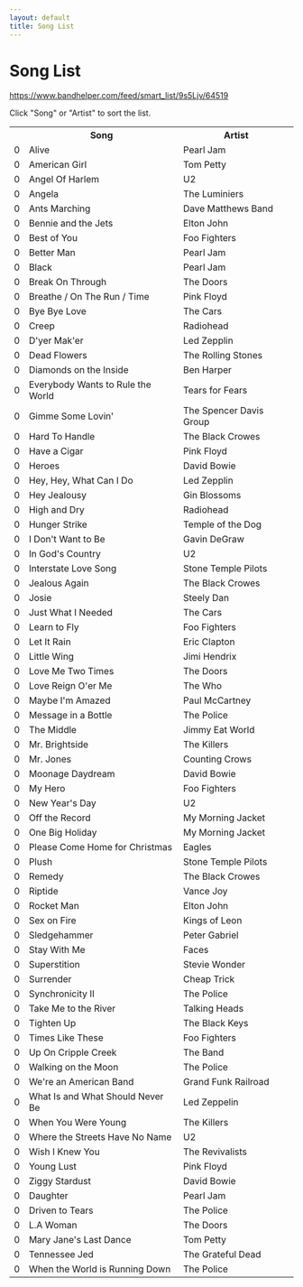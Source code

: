```yaml
---
layout: default
title: Song List
---
```


# Song List

<script type="text/javascript" src="https://www.bandhelper.com/widget/smart_list/9s5Ljv/64519?fields=artist&sections=0&labels=1"></script>

https://www.bandhelper.com/feed/smart_list/9s5Ljv/64519

<p>Click "Song" or "Artist" to sort the list.</p>
<table class="songlist" id="songlist">
<tr>
  <th>&nbsp;</th>
  <th class="sorter" onclick="sort_by_title();">Song</th>
  <th class="sorter" onclick="sort_by_artist();">Artist</th>
</tr>
<!-- start list -->
<tr><td class="rownum">0</td><td>Alive</td><td>Pearl Jam</td></tr>
<tr><td class="rownum">0</td><td>American Girl</td><td>Tom Petty</td></tr>
<tr><td class="rownum">0</td><td>Angel Of Harlem</td><td>U2</td></tr>
<tr><td class="rownum">0</td><td>Angela</td><td>The Luminiers</td></tr>
<tr><td class="rownum">0</td><td>Ants Marching</td><td>Dave Matthews Band</td></tr>
<tr><td class="rownum">0</td><td>Bennie and the Jets</td><td>Elton John</td></tr>
<tr><td class="rownum">0</td><td>Best of You</td><td>Foo Fighters</td></tr>
<tr><td class="rownum">0</td><td>Better Man</td><td>Pearl Jam</td></tr>
<tr><td class="rownum">0</td><td>Black</td><td>Pearl Jam</td></tr>
<tr><td class="rownum">0</td><td>Break On Through</td><td>The Doors</td></tr>
<tr><td class="rownum">0</td><td>Breathe / On The Run / Time</td><td>Pink Floyd</td></tr>
<tr><td class="rownum">0</td><td>Bye Bye Love</td><td>The Cars</td></tr>
<tr><td class="rownum">0</td><td>Creep</td><td>Radiohead</td></tr>
<tr><td class="rownum">0</td><td>D'yer Mak'er</td><td>Led Zepplin</td></tr>
<tr><td class="rownum">0</td><td>Dead Flowers</td><td>The Rolling Stones</td></tr>
<tr><td class="rownum">0</td><td>Diamonds on the Inside</td><td>Ben Harper</td></tr>
<tr><td class="rownum">0</td><td>Everybody Wants to Rule the World</td><td>Tears for Fears</td></tr>
<tr><td class="rownum">0</td><td>Gimme Some Lovin'</td><td>The Spencer Davis Group</td></tr>
<tr><td class="rownum">0</td><td>Hard To Handle</td><td>The Black Crowes</td></tr>
<tr><td class="rownum">0</td><td>Have a Cigar</td><td>Pink Floyd </td></tr>
<tr><td class="rownum">0</td><td>Heroes</td><td>David Bowie</td></tr>
<tr><td class="rownum">0</td><td>Hey, Hey, What Can I Do</td><td>Led Zepplin</td></tr>
<tr><td class="rownum">0</td><td>Hey Jealousy</td><td>Gin Blossoms</td></tr>
<tr><td class="rownum">0</td><td>High and Dry</td><td>Radiohead</td></tr>
<tr><td class="rownum">0</td><td>Hunger Strike</td><td>Temple of the Dog</td></tr>
<tr><td class="rownum">0</td><td>I Don't Want to Be</td><td>Gavin DeGraw</td></tr>
<tr><td class="rownum">0</td><td>In God's Country</td><td>U2</td></tr>
<tr><td class="rownum">0</td><td>Interstate Love Song</td><td>Stone Temple Pilots</td></tr>
<tr><td class="rownum">0</td><td>Jealous Again</td><td>The Black Crowes</td></tr>
<tr><td class="rownum">0</td><td>Josie</td><td>Steely Dan</td></tr>
<tr><td class="rownum">0</td><td>Just What I Needed</td><td>The Cars</td></tr>
<tr><td class="rownum">0</td><td>Learn to Fly</td><td>Foo Fighters</td></tr>
<tr><td class="rownum">0</td><td>Let It Rain</td><td>Eric Clapton</td></tr>
<tr><td class="rownum">0</td><td>Little Wing</td><td>Jimi Hendrix</td></tr>
<tr><td class="rownum">0</td><td>Love Me Two Times</td><td>The Doors</td></tr>
<tr><td class="rownum">0</td><td>Love Reign O'er Me</td><td>The Who</td></tr>
<tr><td class="rownum">0</td><td>Maybe I'm Amazed</td><td>Paul McCartney</td></tr>
<tr><td class="rownum">0</td><td>Message in a Bottle</td><td>The Police</td></tr>
<tr><td class="rownum">0</td><td>The Middle</td><td>Jimmy Eat World</td></tr>
<tr><td class="rownum">0</td><td>Mr. Brightside</td><td>The Killers</td></tr>
<tr><td class="rownum">0</td><td>Mr. Jones</td><td>Counting Crows</td></tr>
<tr><td class="rownum">0</td><td>Moonage Daydream</td><td>David Bowie</td></tr>
<tr><td class="rownum">0</td><td>My Hero</td><td>Foo Fighters</td></tr>
<tr><td class="rownum">0</td><td>New Year's Day</td><td>U2</td></tr>
<tr><td class="rownum">0</td><td>Off the Record</td><td>My Morning Jacket</td></tr>
<tr><td class="rownum">0</td><td>One Big Holiday</td><td>My Morning Jacket</td></tr>
<tr><td class="rownum">0</td><td>Please Come Home for Christmas</td><td>Eagles</td></tr>
<tr><td class="rownum">0</td><td>Plush</td><td>Stone Temple Pilots</td></tr>
<tr><td class="rownum">0</td><td>Remedy</td><td>The Black Crowes</td></tr>
<tr><td class="rownum">0</td><td>Riptide</td><td>Vance Joy</td></tr>
<tr><td class="rownum">0</td><td>Rocket Man</td><td>Elton John</td></tr>
<tr><td class="rownum">0</td><td>Sex on Fire</td><td>Kings of Leon</td></tr>
<tr><td class="rownum">0</td><td>Sledgehammer</td><td>Peter Gabriel</td></tr>
<tr><td class="rownum">0</td><td>Stay With Me</td><td>Faces</td></tr>
<tr><td class="rownum">0</td><td>Superstition</td><td>Stevie Wonder</td></tr>
<tr><td class="rownum">0</td><td>Surrender</td><td>Cheap Trick</td></tr>
<tr><td class="rownum">0</td><td>Synchronicity II</td><td>The Police</td></tr>
<tr><td class="rownum">0</td><td>Take Me to the River</td><td>Talking Heads</td></tr>
<tr><td class="rownum">0</td><td>Tighten Up</td><td>The Black Keys</td></tr>
<tr><td class="rownum">0</td><td>Times Like These</td><td>Foo Fighters</td></tr>
<tr><td class="rownum">0</td><td>Up On Cripple Creek</td><td>The Band</td></tr>
<tr><td class="rownum">0</td><td>Walking on the Moon</td><td>The Police</td></tr>
<tr><td class="rownum">0</td><td>We're an American Band</td><td>Grand Funk Railroad</td></tr>
<tr><td class="rownum">0</td><td>What Is and What Should Never Be</td><td>Led Zeppelin</td></tr>
<tr><td class="rownum">0</td><td>When You Were Young</td><td>The Killers</td></tr>
<tr><td class="rownum">0</td><td>Where the Streets Have No Name</td><td>U2</td></tr>
<tr><td class="rownum">0</td><td>Wish I Knew You</td><td>The Revivalists</td></tr>
<tr><td class="rownum">0</td><td>Young Lust</td><td>Pink Floyd</td></tr>
<tr><td class="rownum">0</td><td>Ziggy Stardust</td><td>David Bowie</td></tr>
<tr><td class="rownum">0</td><td>Daughter</td><td>Pearl Jam </td></tr>
<tr><td class="rownum">0</td><td>Driven to Tears</td><td>The Police </td></tr>
<tr><td class="rownum">0</td><td>L.A Woman</td><td>The Doors </td></tr>
<tr><td class="rownum">0</td><td>Mary Jane's Last Dance</td><td>Tom Petty </td></tr>
<tr><td class="rownum">0</td><td>Tennessee Jed</td><td>The Grateful Dead </td></tr>
<tr><td class="rownum">0</td><td>When the World is Running Down</td><td>The Police </td></tr>
</table>
<script>sort_by_title();</script>
